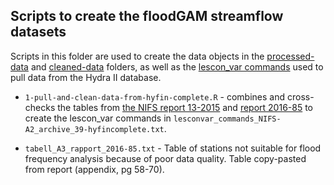 ## Scripts to create the floodGAM streamflow datasets

Scripts in this folder are used to create the data objects in the [processed-data](/data/processed-data/) and 
[cleaned-data](/data/cleaned-data/) folders, as well as the [lescon_var commands](/data/raw-data/) used to 
pull data from the Hydra II database.

-   `1-pull-and-clean-data-from-hyfin-complete.R` - combines and cross-checks the tables from [the NIFS report
13-2015](https://publikasjoner.nve.no/rapport/2015/rapport2015_13.pdf) and [report
2016-85](https://publikasjoner.nve.no/rapport/2016/rapport2016_85.pdf) to create the lescon_var commands in 
`lesconvar_commands_NIFS-A2_archive_39-hyfincomplete.txt`. 

-   `tabell_A3_rapport_2016-85.txt` - Table of stations not suitable for flood frequency analysis
    because of poor data quality. Table copy-pasted from report
    (appendix, pg 58-70).



